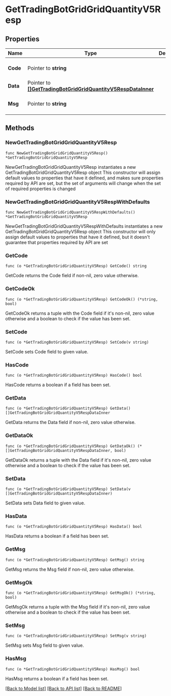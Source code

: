 # GetTradingBotGridGridQuantityV5Resp

## Properties

Name | Type | Description | Notes
------------ | ------------- | ------------- | -------------
**Code** | Pointer to **string** |  | [optional] [default to ""]
**Data** | Pointer to [**[]GetTradingBotGridGridQuantityV5RespDataInner**](GetTradingBotGridGridQuantityV5RespDataInner.md) |  | [optional] 
**Msg** | Pointer to **string** |  | [optional] [default to ""]

## Methods

### NewGetTradingBotGridGridQuantityV5Resp

`func NewGetTradingBotGridGridQuantityV5Resp() *GetTradingBotGridGridQuantityV5Resp`

NewGetTradingBotGridGridQuantityV5Resp instantiates a new GetTradingBotGridGridQuantityV5Resp object
This constructor will assign default values to properties that have it defined,
and makes sure properties required by API are set, but the set of arguments
will change when the set of required properties is changed

### NewGetTradingBotGridGridQuantityV5RespWithDefaults

`func NewGetTradingBotGridGridQuantityV5RespWithDefaults() *GetTradingBotGridGridQuantityV5Resp`

NewGetTradingBotGridGridQuantityV5RespWithDefaults instantiates a new GetTradingBotGridGridQuantityV5Resp object
This constructor will only assign default values to properties that have it defined,
but it doesn't guarantee that properties required by API are set

### GetCode

`func (o *GetTradingBotGridGridQuantityV5Resp) GetCode() string`

GetCode returns the Code field if non-nil, zero value otherwise.

### GetCodeOk

`func (o *GetTradingBotGridGridQuantityV5Resp) GetCodeOk() (*string, bool)`

GetCodeOk returns a tuple with the Code field if it's non-nil, zero value otherwise
and a boolean to check if the value has been set.

### SetCode

`func (o *GetTradingBotGridGridQuantityV5Resp) SetCode(v string)`

SetCode sets Code field to given value.

### HasCode

`func (o *GetTradingBotGridGridQuantityV5Resp) HasCode() bool`

HasCode returns a boolean if a field has been set.

### GetData

`func (o *GetTradingBotGridGridQuantityV5Resp) GetData() []GetTradingBotGridGridQuantityV5RespDataInner`

GetData returns the Data field if non-nil, zero value otherwise.

### GetDataOk

`func (o *GetTradingBotGridGridQuantityV5Resp) GetDataOk() (*[]GetTradingBotGridGridQuantityV5RespDataInner, bool)`

GetDataOk returns a tuple with the Data field if it's non-nil, zero value otherwise
and a boolean to check if the value has been set.

### SetData

`func (o *GetTradingBotGridGridQuantityV5Resp) SetData(v []GetTradingBotGridGridQuantityV5RespDataInner)`

SetData sets Data field to given value.

### HasData

`func (o *GetTradingBotGridGridQuantityV5Resp) HasData() bool`

HasData returns a boolean if a field has been set.

### GetMsg

`func (o *GetTradingBotGridGridQuantityV5Resp) GetMsg() string`

GetMsg returns the Msg field if non-nil, zero value otherwise.

### GetMsgOk

`func (o *GetTradingBotGridGridQuantityV5Resp) GetMsgOk() (*string, bool)`

GetMsgOk returns a tuple with the Msg field if it's non-nil, zero value otherwise
and a boolean to check if the value has been set.

### SetMsg

`func (o *GetTradingBotGridGridQuantityV5Resp) SetMsg(v string)`

SetMsg sets Msg field to given value.

### HasMsg

`func (o *GetTradingBotGridGridQuantityV5Resp) HasMsg() bool`

HasMsg returns a boolean if a field has been set.


[[Back to Model list]](../README.md#documentation-for-models) [[Back to API list]](../README.md#documentation-for-api-endpoints) [[Back to README]](../README.md)



